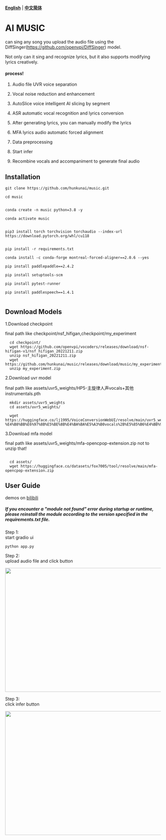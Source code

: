 [**English**](./README.md) | [**中文简体**](./README_zh.md)

# AI MUSIC

can sing any song you upload the audio file using the DiffSinger(https://github.com/openvpi/DiffSinger) model.

Not only can it sing and recognize lyrics, but it also supports modifying lyrics creatively.

#### process!


1. Audio file UVR voice separation

2. Vocal noise reduction and enhancement

3. AutoSlice voice intelligent AI slicing by segment

4. ASR automatic vocal recognition and lyrics conversion

5. After generating lyrics, you can manually modify the lyrics

6. MFA lyrics audio automatic forced alignment

7. Data preprocessing

8. Start infer

9. Recombine vocals and accompaniment to generate final audio

## Installation

```
git clone https://github.com/hunkunai/music.git

cd music


conda create -n music python=3.8 -y

conda activate music


pip3 install torch torchvision torchaudio --index-url https://download.pytorch.org/whl/cu118


pip install -r requirements.txt

conda install -c conda-forge montreal-forced-aligner==2.0.6 --yes

pip install paddlepaddle==2.4.2

pip install setuptools-scm

pip install pytest-runner

pip install paddlespeech==1.4.1


```


## Download Models

1.Download checkpoint 

final path like checkpoint/nsf_hifigan,checkpoint/my_experiment
```
  cd checkpoint/
  wget https://github.com/openvpi/vocoders/releases/download/nsf-hifigan-v1/nsf_hifigan_20221211.zip
  unzip nsf_hifigan_20221211.zip
  wget https://github.com/hunkunai/music/releases/download/music/my_experiment.zip
  unzip my_experiment.zip

```

2.Download uvr model 


final path like assets/uvr5_weights/HP5-主旋律人声vocals+其他instrumentals.pth

```
  mkdir assets/uvr5_weights
  cd assets/uvr5_weights/

  wget https://huggingface.co/lj1995/VoiceConversionWebUI/resolve/main/uvr5_weights/HP5-%E4%B8%BB%E6%97%8B%E5%BE%8B%E4%BA%BA%E5%A3%B0vocals%2B%E5%85%B6%E4%BB%96instrumentals.pth

```

3.Download mfa model 

final path like assets/uvr5_weights/mfa-opencpop-extension.zip
not to unzip that!

```

  cd assets/
  wget https://huggingface.co/datasets/fox7005/tool/resolve/main/mfa-opencpop-extension.zip

```


## User Guide

demos on [bilibili](https://www.bilibili.com/video/BV1bN41137UA/?vd_source=5afbd824d0483e6ab60779ed3faa4535)

##### If you encounter a "module not found" error during startup or runtime, please reinstall the module according to the version specified in the requirements.txt file.

Step 1:<br/>
    start gradio ui

```
python app.py

```

Step 2:<br/>
    upload audio file and click button
    <div>
      <img alt="" src="https://github.com/hunkunai/music/blob/main/WechatIMG543.jpeg" width="600" height="400" />
    <div/>



Step 3:<br/>
    click infer button
    <div>
      <img alt="" src="https://github.com/hunkunai/music/blob/main/WechatIMG544.jpeg" width="600" height="400" />
    <div/>








